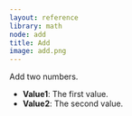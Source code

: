 ```yaml
---
layout: reference
library: math
node: add
title: Add
image: add.png
---
```

Add two numbers.

* **Value1**: The first value.
* **Value2**: The second value.
